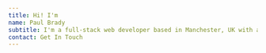 ```yaml
---
title: Hi! I'm
name: Paul Brady
subtitle: I'm a full-stack web developer based in Manchester, UK with a passion for building beautiful websites and complex applications.
contact: Get In Touch
---
```

